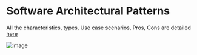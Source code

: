 # Software Architectural Patterns

All the characteristics, types, Use case scenarios, Pros, Cons are detailed [here](https://www.simform.com/blog/software-architecture-patterns/)


![image](https://github.com/r-shreesha/Interview-Prep/blob/main/Design%20Diagrams/Software%20Architecture%20Patterns.gif)

